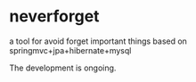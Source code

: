# neverforget
a tool for avoid forget important things based on springmvc+jpa+hibernate+mysql

The development is ongoing. 

